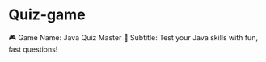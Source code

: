 # Quiz-game

🎮 Game Name: Java Quiz Master
📝 Subtitle: Test your Java skills with fun, fast questions!

